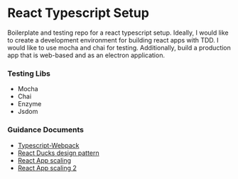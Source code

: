 # React Typescript Setup

Boilerplate and testing repo for a react typescript setup. Ideally, I would like to create a development environment for building react apps with TDD. I would like to use mocha and chai for testing. Additionally, build a production app that is web-based and as an electron application.

### Testing Libs
- Mocha
- Chai
- Enzyme
- Jsdom

### Guidance Documents

- [Typescript-Webpack](https://www.typescriptlang.org/docs/handbook/react-&-webpack.html)
- [React Ducks design pattern](https://levelup.gitconnected.com/structure-your-react-redux-project-for-scalability-and-maintainability-618ad82e32b7)
- [React App scaling](https://medium.com/@alexmngn/how-to-use-redux-on-highly-scalable-javascript-applications-4e4b8cb5ef38)
- [React App scaling 2](https://jaysoo.ca/2016/02/28/organizing-redux-application/)
